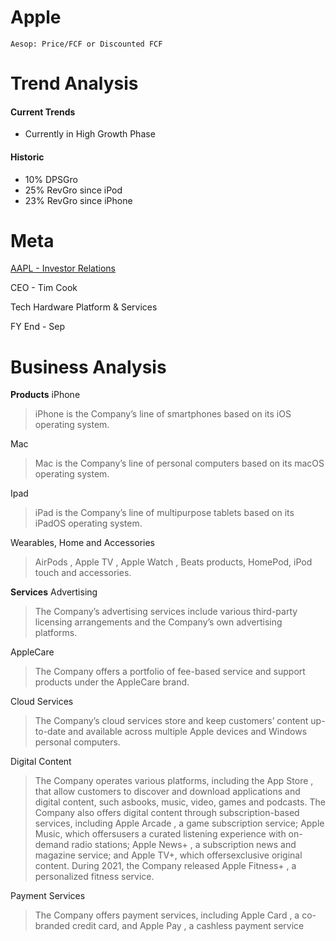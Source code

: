 # Apple
```
Aesop: Price/FCF or Discounted FCF 
```

# Trend Analysis
#### Current Trends 
- Currently in High Growth Phase

#### Historic 
- 10% DPSGro
- 25% RevGro since iPod
- 23% RevGro since iPhone

# Meta
[AAPL - Investor Relations](https://investor.apple.com/investor-relations/default.aspx)

CEO - Tim Cook

Tech Hardware Platform & Services

FY End - Sep

# Business Analysis
**Products**
iPhone 
> iPhone is the Company’s line of smartphones based on its iOS operating system.

Mac 
> Mac is the Company’s line of personal computers based on its macOS operating system. 

Ipad 
> iPad is the Company’s line of multipurpose tablets based on its iPadOS operating system. 

Wearables, Home and Accessories 
> AirPods , Apple TV , Apple Watch , Beats products, HomePod, iPod touch and accessories. 

**Services**
Advertising 
> The Company’s advertising services include various third-party licensing arrangements and the Company’s own advertising platforms. 

AppleCare 
> The Company offers a portfolio of fee-based service and support products under the AppleCare brand. 

Cloud Services 
> The Company’s cloud services store and keep customers’ content up-to-date and available across multiple Apple devices and Windows personal computers.

Digital Content  
> The Company operates various platforms, including the App Store , that allow customers to discover and download applications and digital content, such asbooks, music, video, games and podcasts. The Company also offers digital content through subscription-based services, including Apple Arcade , a game subscription service; Apple Music, which offersusers a curated listening experience with on-demand radio stations; Apple News+ , a subscription news and magazine service; and Apple TV+, which offersexclusive original content. During 2021, the Company released Apple Fitness+ , a personalized fitness service. 

Payment Services 
> The Company offers payment services, including Apple Card , a co-branded credit card, and Apple Pay , a cashless payment service
